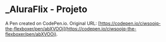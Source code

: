 # _AluraFlix - Projeto

A Pen created on CodePen.io. Original URL: [https://codepen.io/ciwsoojq-the-flexboxer/pen/abXVOOj](https://codepen.io/ciwsoojq-the-flexboxer/pen/abXVOOj).

